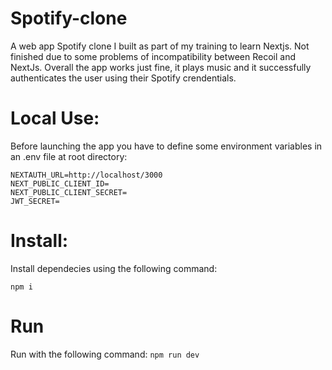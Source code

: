# Spotify-clone
A web app Spotify clone I built as part of my training to learn Nextjs. Not finished due to some problems of incompatibility between Recoil and NextJs.
Overall the app works just fine, it plays music and it successfully authenticates the user using their Spotify crendentials.

# Local Use:
Before launching the app you have to define some environment variables in an .env file at root directory: 

```
NEXTAUTH_URL=http://localhost/3000
NEXT_PUBLIC_CLIENT_ID=
NEXT_PUBLIC_CLIENT_SECRET=
JWT_SECRET=

```

# Install:
Install dependecies using the following command:

```
npm i
```

# Run
Run with the following command: 
```npm run dev```

